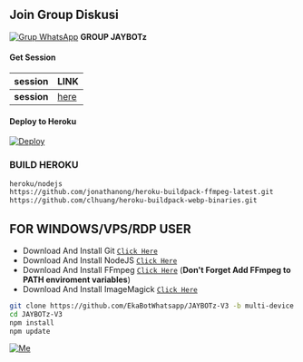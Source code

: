 ## Join Group Diskusi
[![Grup WhatsApp](https://img.shields.io/badge/WhatsApp%20Group-25D366?style=for-the-badge&logo=whatsapp&logoColor=white)](https://chat.whatsapp.com/GRigRq6LkoMDR7HOwkQAIO) 
**GROUP JAYBOTz**


#### Get Session
| session | LINK |
|--------|--------|
| **session** |[here](https://replit.com/@GoyangSaja/sessionMD-bot-whatsapp#package.json) |


#### Deploy to Heroku
[![Deploy](https://www.herokucdn.com/deploy/button.svg)](https://heroku.com/deploy?template=https://github.com/EkaBotWhatsapp/JAYBOTz-V3)

### BUILD HEROKU
```bash
heroku/nodejs
https://github.com/jonathanong/heroku-buildpack-ffmpeg-latest.git
https://github.com/clhuang/heroku-buildpack-webp-binaries.git
```

## FOR WINDOWS/VPS/RDP USER

* Download And Install Git [`Click Here`](https://git-scm.com/downloads)
* Download And Install NodeJS [`Click Here`](https://nodejs.org/en/download)
* Download And Install FFmpeg [`Click Here`](https://ffmpeg.org/download.html) (**Don't Forget Add FFmpeg to PATH enviroment variables**)
* Download And Install ImageMagick [`Click Here`](https://imagemagick.org/script/download.php)

```bash
git clone https://github.com/EkaBotWhatsapp/JAYBOTz-V3 -b multi-device
cd JAYBOTz-V3
npm install
npm update
```

[![Me](https://github.com/EkaBotWhatsapp.png?size=100)](https://github.com/EkaBotWhatsapp)
